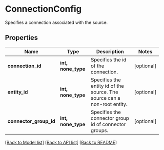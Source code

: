 # ConnectionConfig

Specifies a connection associated with the source.

## Properties
Name | Type | Description | Notes
------------ | ------------- | ------------- | -------------
**connection_id** | **int, none_type** | Specifies the id of the connection. | [optional] 
**entity_id** | **int, none_type** | Specifies the entity id of the source. The source can a non-root entity. | [optional] 
**connector_group_id** | **int, none_type** | Specifies the connector group id of connector groups. | [optional] 

[[Back to Model list]](../README.md#documentation-for-models) [[Back to API list]](../README.md#documentation-for-api-endpoints) [[Back to README]](../README.md)


